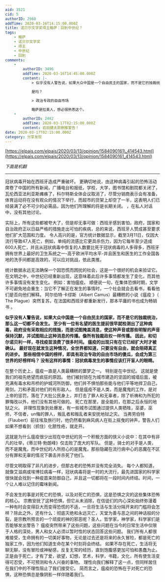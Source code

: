 ```yaml
---
aid: 3521
cid: 5
authorID: 2960
addTime: 2020-03-16T14:15:00.000Z
title: 诺贝尔文学奖得主略萨：回到中世纪？
tags:
    - 略萨
    - 诺贝尔文学奖
    - 得主
    - 中世纪
    - 回到
comments:
    -
        authorID: 3496
        addTime: 2020-03-16T14:45:00.000Z
        content: |-
            > 似乎没有人警告说，如果大众中国是一个自由民主的国家，而不是它的独裁统治，那么这一切都不会发生。

            是吗？

            > 政治专政的自由市场

            略萨是拉美人，想必很熟悉这个。
    -
        authorID: 2482
        addTime: 2020-03-17T02:15:00.000Z
        content: 岩田健太郎删推警告！
date: 2020-03-17T02:15:00.000Z
category: 分享发现
---
```


[https://elpais.com/elpais/2020/03/13/opinion/1584090161\_414543.html](https://elpais.com/elpais/2020/03/13/opinion/1584090161_414543.html)

_下面是机翻_

* * *

冠状病毒开始在西班牙造成严重破坏。 更确切地说，由这种病毒引起的恐怖活动席卷了中国的所有新闻，广播电台和报纸，学校，大学，图书馆和剧院都关闭了，瓦伦西亚法利亚斯瘫痪了，科尔特斯全体会议取消了，尽管分销商表示会有准备，体育运动将在没有观众的情况下举行，而超市的货架上却空了一半，这表明人们已经装满了必不可少的必需品，因为他们所理解的将是长期关闭。 ，在私人对话中，没有其他讨论。

实际上，所有这些都被夸大了，但是却无事可做：西班牙感到害怕，政府，国家和自治政府正以日益严格的措施走出可怕的疾病，总的来说，西班牙人赞成甚至要求他们扩大范围和力度。 令人高兴的是，官方统计数据显示，截至3月11日，仅因大流行导致47人死亡，例如，单纯的流感比它更具杀伤力，因为它每年至少造成600人死亡，并且从冠状病毒中恢复的人数要比死于冠状病毒的人多得多，西班牙拥有世界上最好的卫生系统之一-高于欧洲平均水平-并且医生和医生的工作全国各地的洗手间都是高效的，可以应对挑战，依此类推。

统计数据永远无法确保一个因恐慌而困扰的社会，这是一个很好的机会来验证它。 在文明之中，中世纪已经重新出现，这意味着此后许多事情都发生了变化，而其他许多事情没有发生变化。 例如：害怕瘟疫。 顺便说一句，在集体恐惧时期，文学不可避免地会重生：当它不了解正在发生的事情时，一个社会就会去看书，看看他们是否向他们解释。 阿尔伯特·卡缪斯（Albert Camus）最糟糕的小说《瘟疫 》（ The Plague）突然复苏，在法国和西班牙都重新发行，那本平庸的书也成为畅销书 。

**似乎没有人警告说，如果大众中国是一个自由民主的国家，而不是它的独裁统治，那么这一切都不会发生。 至少有一位有名望的医生提前很早就检测出了这种病毒，政府没有采取相应的措施，而是试图掩盖消息，使这种声音或那些明智的声音保持沉默，并试图阻止这种消息的传播。像所有独裁政权一样传播。 因此，和切尔诺贝利一样，寻找疫苗浪费了很多时间。 瘟疫的出现只有在它已经扩大时才被确认。 最好现在就发生这种情况，全世界都知道，只要没有自由，就会阻碍真正的进步。 那些相信中国的榜样，即具有政治专政的自由市场的傻瓜，会成为第三世界的好榜样吗？ 没有这样的事情：冠状病毒发生的事情应该打开盲人的眼睛。**

在整个历史上，瘟疫一直是人类最糟糕的噩梦之一。 特别是在中世纪。 这就是使我们的祖先绝望而疯狂的原因。 他们被封锁在为城市建造的坚固的城墙后面，被充满有毒水和吊桥的护城河所防御，他们并不惧怕那些能与他们平等地捍卫自己，用剑，刀和矛面对他们的有形敌人。 但是瘟疫不是人类，而是魔鬼的工作，是对上帝的惩罚，落在了大批公民身上，并打击了罪人和无辜者，除了祈祷和为所犯的罪悔改以外，他们没有其他可做的。 死亡在那里，是全能的，在那之后永恒的地狱之火。 非理性现象到处爆发，有一些城市试图通过提供人类牺牲，巫婆，巫师，不信者，un悔的罪人，叛乱者和叛乱者来安抚地狱之灾。 当弗劳伯特（Flaubert）前往埃及旅行时，他仍然看到麻风病人在街上摇曳的钟声，警告人们如果不想看到（抓住）化脓性疮，就走开。

这就是为什么瘟疫很少出现在中世纪的另一个积极方面的侠义小说中：在其中有非凡的壮举，《蒂兰特·勃朗峰》仅击败了庞大的军队。 但是，骑士的对手是人类，而不是魔鬼，而中世纪的人所担心的是魔鬼，那些隐藏在流行病中心的恶魔在不区分有罪和无辜的情况下袭击并杀死了他们。

尽管文明取得了非凡的进步，但那古老的恐怖并没有完全消失。 每个人都知道，就像艾滋病或埃博拉病毒一样，冠状病毒将是一时的大流行，最先进国家的科学家很快就会找到一种疫苗来防御自己，并且这一切都将在一段时间内终结。时间，一个让人难以记住的霉味新闻。

不会发生的事是对死亡的恐惧，以及对死亡的恐惧，这是恐惧之灾的这些集体恐怖的核心。 宗教安抚了这种恐惧，但它从未消除，在信徒们的内心深处始终弥漫着一种有时会变得巨大而变得恐慌的不适，一旦将生活与生活分隔开来的门槛将会怎样？除此之外，还有什么：彻底灭绝和永远灭亡，天堂为善与恶之间的神话般的分裂，是宗教所预言的一个顽皮的神的邪恶呢？圣人，哲学家，神学家，科学家们是否能够发出警告？ 瘟疫突然带来了这些问题，这些问题在当今的日常生活中仅限于人格的深处，男人和女人必须以暂时性的状态回答这些问题。 我们所有人都很难接受，生命拥有的一切美好事物，无论是过去还是将来的永久冒险，都是死亡的独家工作，因为他们知道生命在某个时刻将会终结。 如果不存在死亡，生活将无聊无聊，没有冒险或神秘感，反复无常的经历，直到饱腹感更加可怕和愚蠢为止。 正是由于死亡，才有了爱，欲望，幻想，艺术，科学，书籍，文化，所有使生活变得可忍受，不可预测和令人兴奋的事物。 理性向我们解释了这一点，但同样居住在我们中的不理性阻止了我们接受它。 简而言之，瘟疫的恐怖在于对死亡的恐惧，这种恐惧总是像阴影一样伴随着我们。

